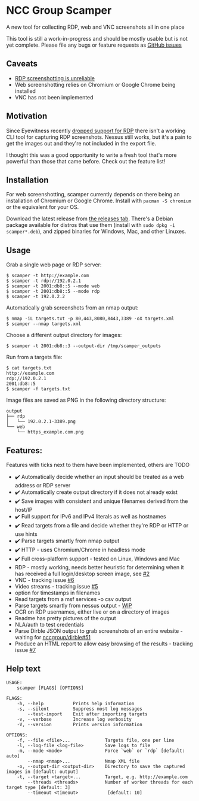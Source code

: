 # NCC Group Scamper
A new tool for collecting RDP, web and VNC screenshots all in one place

This tool is still a work-in-progress and should be mostly usable but is not yet complete.
Please file any bugs or feature requests as [GitHub issues](https://github.com/nccgroup/scamper/issues)

## Caveats
* [RDP screenshotting is unreliable](https://github.com/nccgroup/scamper/issues/2)
* Web screenshotting relies on Chromium or Google Chrome being installed
* VNC has not been implemented

## Motivation
Since Eyewitness recently [dropped support for RDP](https://github.com/FortyNorthSecurity/EyeWitness/issues/422#issuecomment-539690698) there isn't a working CLI tool for capturing RDP screenshots.
Nessus still works, but it's a pain to get the images out and they're not included in the export file.

I thought this was a good opportunity to write a fresh tool that's more powerful than those that came before. Check out the feature list!

## Installation
For web screenshotting, scamper currently depends on there being an installation of Chromium or Google Chrome. Install with `pacman -S chromium` or the equivalent for your OS.

Download the latest release from [the releases tab](https://github.com/nccgroup/scamper/releases). There's a Debian package available for distros that use them (install with `sudo dpkg -i scamper*.deb`), and zipped binaries for Windows, Mac, and other Linuxes.

## Usage
Grab a single web page or RDP server:
```
$ scamper -t http://example.com
$ scamper -t rdp://192.0.2.1
$ scamper -t 2001:db8::5 --mode web
$ scamper -t 2001:db8::5 --mode rdp
$ scamper -t 192.0.2.2
```

Automatically grab screenshots from an nmap output:
```
$ nmap -iL targets.txt -p 80,443,8080,8443,3389 -oX targets.xml
$ scamper --nmap targets.xml
```

Choose a different output directory for images:
```
$ scamper -t 2001:db8::3 --output-dir /tmp/scamper_outputs
```

Run from a targets file:
```
$ cat targets.txt
http://example.com
rdp://192.0.2.1
2001:db8::5
$ scamper -f targets.txt
```

Image files are saved as PNG in the following directory structure:
```
output
├── rdp
│   └── 192.0.2.1-3389.png
└── web
    └── https_example.com.png
```

## Features:
Features with ticks next to them have been implemented, others are TODO
* ✔️ Automatically decide whether an input should be treated as a web address or RDP server
* ✔️ Automatically create output directory if it does not already exist
* ✔️ Save images with consistent and unique filenames derived from the host/IP
* ✔️ Full support for IPv6 and IPv4 literals as well as hostnames
* ✔️ Read targets from a file and decide whether they're RDP or HTTP or use hints
* ✔️ Parse targets smartly from nmap output
* ✔️ HTTP - uses Chromium/Chrome in headless mode
* ✔️ Full cross-platform support - tested on Linux, Windows and Mac
* RDP - mostly working, needs better heuristic for determining when it has received a full login/desktop screen image, see [#2](https://github.com/nccgroup/scamper/issues/2)
* VNC - tracking issue [#6](https://github.com/nccgroup/scamper/issues/6)
* Video streams - tracking issue [#5](https://github.com/nccgroup/scamper/issues/5)
* option for timestamps in filenames
* Read targets from a msf services -o csv output
* Parse targets smartly from nessus output - [WIP](https://github.com/sciguy16/nessus_xml_parser-rs)
* OCR on RDP usernames, either live or on a directory of images
* Readme has pretty pictures of the output
* NLA/auth to test credentials
* Parse Dirble JSON output to grab screenshots of an entire website - waiting for [nccgroup/dirble#51](https://github.com/nccgroup/dirble/issues/51)
* Produce an HTML report to allow easy browsing of the results - tracking issue [#7](https://github.com/nccgroup/scamper/issues/7)

## Help text
```
USAGE:
    scamper [FLAGS] [OPTIONS]

FLAGS:
    -h, --help           Prints help information
    -s, --silent         Suppress most log messages
        --test-import    Exit after importing targets
    -v, --verbose        Increase log verbosity
    -V, --version        Prints version information

OPTIONS:
    -f, --file <file>...             Targets file, one per line
    -l, --log-file <log-file>        Save logs to file
    -m, --mode <mode>                Force `web` or `rdp` [default: auto]
        --nmap <nmap>...             Nmap XML file
    -o, --output-dir <output-dir>    Directory to save the captured images in [default: output]
    -t, --target <target>...         Target, e.g. http://example.com
        --threads <threads>          Number of worker threads for each target type [default: 3]
        --timeout <timeout>           [default: 10]
```
